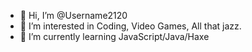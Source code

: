- 👋 Hi, I’m @Username2120
- 👀 I’m interested in Coding, Video Games, All that jazz.
- 🌱 I’m currently learning JavaScript/Java/Haxe
